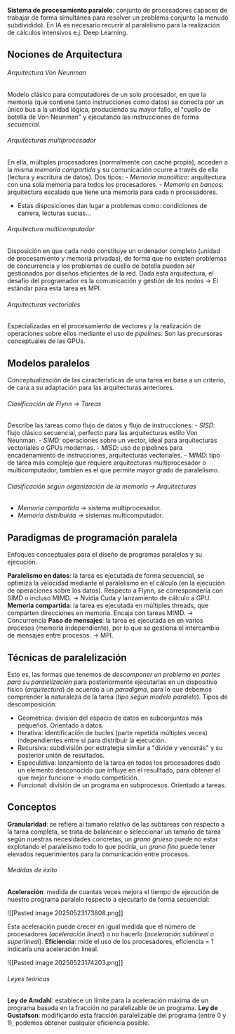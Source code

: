 **Sistema de procesamiento paralelo**: conjunto de procesadores capaces de trabajar de forma simultánea para resolver un problema conjunto (a menudo subdividido). En IA es necesario recurrir al paralelismo para la realización de cálculos intensivos e.j. Deep Learning.

## Nociones de Arquitectura
###### Arquitectura Von Neunman
Modelo clásico para computadores de un solo procesador, en que la memoria (que contiene tanto instrucciones como datos) se conecta por un único bus a la unidad lógica, produciendo su mayor fallo, el "cuello de botella de Von Neunman" y ejecutando las instrucciones de forma *secuencial*.

###### Arquitecturas multiprocesador
En ella, múltiples procesadores (normalmente con caché propia), acceden a la misma *memoria compartida* y su comunicación ocurre a través de ella (lectura y escritura de datos). Dos tipos:
	- *Memoria monolítica*: arquitectura con una sola memoria para todos los procesadores.
	- *Memoria en bancos*: arquitectura escalada que tiene una memoria para cada n procesadores. 

* Estas disposiciones dan lugar a problemas como: condiciones de carrera, lecturas sucias...

###### Arquitectura multicomputador
Disposición en que cada nodo constituye un ordenador completo (unidad de procesamiento y memoria privadas), de forma que no existen problemas de concurrencia y los problemas de cuello de botella pueden ser gestionados por diseños eficientes de la red. Dada esta arquitectura, el desafío del programador es la comunicación y gestión de los nodos -> El estándar para esta tarea es MPI.

###### Arquitecturas vectoriales
Especializadas en el procesamiento de vectores y la realización de operaciones sobre ellos mediante el uso de *pipelines*. Son las precursoras conceptuales de las GPUs.

## Modelos paralelos
Conceptualización de las características de una tarea en base a un criterio, de cara a su adaptación para las arquitecturas anteriores.
###### Clasificación de Flynn -> Tareas
Describe las tareas como flujo de datos y flujo de instrucciones:
	- *SISD*: flujo clásico secuencial, perfecto para las arquitecturas estilo Von Neunman.
	- *SIMD*: operaciones sobre un vector, ideal para arquitecturas vectoriales o GPUs modernas.
	- *MISD*: uso de pipelines para encadenamiento de instrucciones, arquitecturas vectoriales.
	- *MIMD*: tipo de tarea más complejo que requiere arquitecturas multiprocesador o multicomputador, tambien es el que permite mayor grado de paralelismo.

###### Clasificación según organización de la memoria -> Arquitecturas
- *Memoria compartida* -> sistema multiprocesador.
- *Memoria distribuida* -> sistemas multicomputador.

## Paradigmas de programación paralela
Enfoques conceptuales para el diseño de programas paralelos y su ejecución.

**Paralelismo en datos**: la tarea es ejecutada de forma secuencial, se optimiza la velocidad mediante el paralelismo en el cálculo (en la ejecución de operaciones sobre los datos). Respecto a Flynn, se correspondería con SIMD o incluso MIMD. -> Nvidia Cuda y lanzamiento de cálculo a GPU.
**Memoria compartida**: la tarea es ejecutada en múltiples threads, que comparten direcciones en memoria. Encaja con tareas MIMD. -> Concurrencia
**Paso de mensajes**: la tarea es ejecutada en en varios procesos (memoria independiente), por lo que se gestiona el intercambio de mensajes entre procesos. -> MPI.

## Técnicas de paralelización
Esto es, las formas que tenemos de *descomponer un problema en partes para su paralelización* para posteriormente ejecutarlas en un dispositivo físico (*arquitectura*) de acuerdo a un *paradigma*, para lo que debemos comprender la naturaleza de la tarea (*tipo seǵun modelo paralelo*).
Tipos de descomposición:

- Geométrica: división del espacio de datos en subconjuntos más pequeños. Orientado a datos.
- Iterativa: identificación de bucles (parte repetida múltiples veces) independientes entre sí para distribuir la ejecución.
- Recursiva: subdivisión por estrategia similar a "divide y vencerás" y su posterior unión de resultados.
- Especulativa: lanzamiento de la tarea en todos los procesadores dado un elemento desconocido que influye en el resulltado, para obtener el que mejor funcione -> modo competición.
- Funcional: división de un programa en subprocesos. Orientado a tareas.

## Conceptos
**Granularidad**: se refiere al tamaño relativo de las subtareas con respecto a la tarea completa, se trata de balancear o seleccionar un tamaño de tarea según nuestras necesidades concretas, un *grano grueso* puede no estar explotando el paralelismo todo lo que podría, un *grano fino* puede tener elevados requerimientos para la comunicación entre procesos.

###### Medidas de éxito
**Aceleración**: medida de cuantas veces mejora el tiempo de ejecución de nuestro programa paralelo respecto a ejecutarlo de forma secuencial: 

![[Pasted image 20250523173808.png]]

Esta aceleración puede crecer en igual medida que el número de procesadores (*aceleración lineal*) o no hacerlo (*aceleración sublineal o superlineal*). 
**Eficiencia**: mide el uso de los procesadores, eficiencia = 1 indicaría una aceleración lineal.

![[Pasted image 20250523174203.png]]
###### Leyes teóricas
**Ley de Amdahl**: establece un límite para la aceleración máxima de un programa basada en la fracción no paralelizable de un programa.
**Ley de Gustafson**: modificando esta fracción paralelizable del programa (entre 0 y 1), podemos obtener cualquier eficiencia posible.
